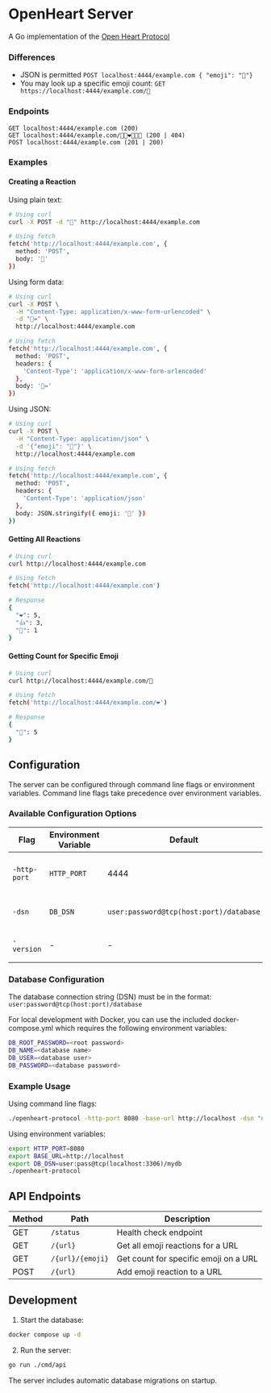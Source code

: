 # OpenHeart Server

A Go implementation of the [Open Heart Protocol](https://openheart.fyi/)

### Differences
- JSON is permitted `POST localhost:4444/example.com { "emoji": "🌾"}`
- You may look up a specific emoji count: `GET https://localhost:4444/example.com/🌾`

### Endpoints
```
GET localhost:4444/example.com (200)
GET localhost:4444/example.com/👩🏾‍❤️‍💋‍👩🏻 (200 | 404)
POST localhost:4444/example.com (201 | 200)
```

### Examples

#### Creating a Reaction

Using plain text:
```bash
# Using curl
curl -X POST -d "💖" http://localhost:4444/example.com

# Using fetch
fetch('http://localhost:4444/example.com', {
  method: 'POST',
  body: '💖'
})
```

Using form data:
```bash
# Using curl
curl -X POST \
  -H "Content-Type: application/x-www-form-urlencoded" \
  -d "💖=" \
  http://localhost:4444/example.com

# Using fetch
fetch('http://localhost:4444/example.com', {
  method: 'POST',
  headers: {
    'Content-Type': 'application/x-www-form-urlencoded'
  },
  body: '💖='
})
```

Using JSON:
```bash
# Using curl
curl -X POST \
  -H "Content-Type: application/json" \
  -d '{"emoji": "💖"}' \
  http://localhost:4444/example.com

# Using fetch
fetch('http://localhost:4444/example.com', {
  method: 'POST',
  headers: {
    'Content-Type': 'application/json'
  },
  body: JSON.stringify({ emoji: '💖' })
})
```

#### Getting All Reactions

```bash
# Using curl
curl http://localhost:4444/example.com

# Using fetch
fetch('http://localhost:4444/example.com')

# Response
{
  "❤": 5,
  "👍": 3,
  "🌟": 1
}
```

#### Getting Count for Specific Emoji

```bash
# Using curl
curl http://localhost:4444/example.com/💖

# Using fetch
fetch('http://localhost:4444/example.com/❤')

# Response
{
  "💖": 5
}
```

## Configuration

The server can be configured through command line flags or environment variables. Command line flags take precedence over environment variables.

### Available Configuration Options

| Flag         | Environment Variable | Default                                 | Description                     |
|--------------|----------------------|-----------------------------------------|---------------------------------|
| `-http-port` | `HTTP_PORT`          | 4444                                    | Port number for the HTTP server |
| `-dsn`       | `DB_DSN`             | `user:password@tcp(host:port)/database` | Database connection string      |
| `-version`   | -                    | -                                       | Display version and exit        |

### Database Configuration

The database connection string (DSN) must be in the format: `user:password@tcp(host:port)/database`

For local development with Docker, you can use the included docker-compose.yml which requires the following environment variables:

```bash
DB_ROOT_PASSWORD=<root password>
DB_NAME=<database name>
DB_USER=<database user>
DB_PASSWORD=<database password>
```

### Example Usage

Using command line flags:
```bash
./openheart-protocol -http-port 8080 -base-url http://localhost -dsn "user:pass@tcp(localhost:3306)/mydb"
```

Using environment variables:
```bash
export HTTP_PORT=8080
export BASE_URL=http://localhost
export DB_DSN=user:pass@tcp(localhost:3306)/mydb
./openheart-protocol
```

## API Endpoints

| Method | Path | Description |
|--------|------|-------------|
| GET | `/status` | Health check endpoint |
| GET | `/{url}` | Get all emoji reactions for a URL |
| GET | `/{url}/{emoji}` | Get count for specific emoji on a URL |
| POST | `/{url}` | Add emoji reaction to a URL |

## Development

1. Start the database:
```bash
docker compose up -d
```

2. Run the server:
```bash
go run ./cmd/api
```

The server includes automatic database migrations on startup.